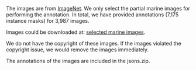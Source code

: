 The images are from [ImageNet](https://www.image-net.org/). We only select the partial marine images for performing the annotation. In total, we have provided annotations (7,175 instance masks) for 3,987 images.

Images could be downloaded at: [selected marine images](https://www.dropbox.com/scl/fi/mwbm3wqrumyce20co3k9c/ImageNet_imgs.zip?rlkey=ak1kyypkjhi5v87do5fp9we1y&st=frizgrl2&dl=0). 

We do not have the copyright of these images. If the images violated the copyright issue, we would remove the images immediately.

The annotations of the images are included in the jsons.zip.
